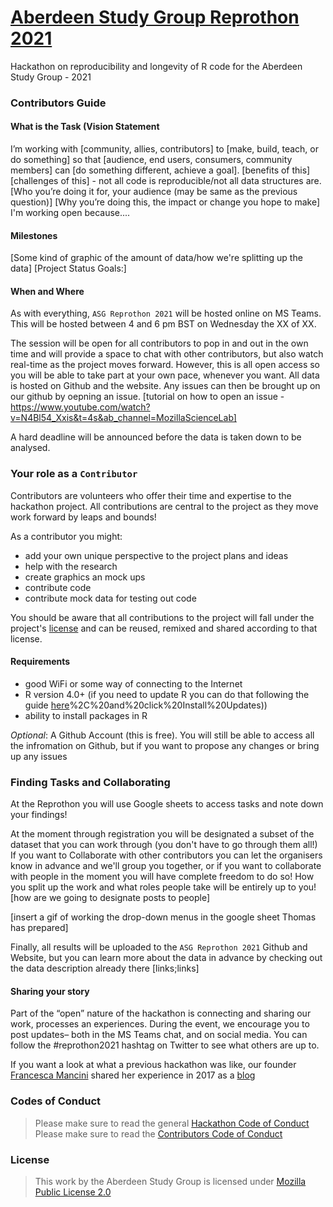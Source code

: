 # [Aberdeen Study Group Reprothon 2021](https://kamouyiaraki.github.io/ASG_Reprothon2021/ )

Hackathon on reproducibility and longevity of R code for the Aberdeen Study Group - 2021

<insert image here>

### Contributors Guide

#### What is the Task (Vision Statement

I’m working with [community, allies, contributors] to [make, build, teach, or do something] so that [audience, end users, consumers, community members] can [do something different, achieve a goal].
[benefits of this] 
[challenges of this] - not all code is reproducible/not all data structures are.
[Who you’re doing it for, your audience (may be same as the previous question)]
[Why you’re doing this, the impact or change you hope to make]
I'm working open because.... 


#### Milestones 
[Some kind of graphic of the amount of data/how we're splitting up the data]
[Project Status Goals:]


#### When and Where 

As with everything, `ASG Reprothon 2021` will be hosted online on MS Teams. 
This will be hosted between 4 and 6 pm BST on Wednesday the XX of XX. 

The session will be open for all contributors to pop in and out in the own time and will provide a space to chat with other contributors, but also watch real-time as the project moves forward. 
However, this is all open access so you will be able to take part at your own pace, whenever you want. All data is hosted on Github and the website. Any issues can then be brought up on our github by oepning an issue. 
[tutorial on how to open an issue - https://www.youtube.com/watch?v=N4Bl54_Xxis&t=4s&ab_channel=MozillaScienceLab] 

A hard deadline will be announced before the data is taken down to be analysed. 


### Your role as a `Contributor`

Contributors are volunteers who offer their time and expertise to the hackathon project. All contributions are central to the project as they move work forward by leaps and bounds! 

As a contributor you might: 

- add your own unique perspective to the project plans and ideas
- help with the research 
- create graphics an mock ups
- contribute code 
- contribute mock data for testing out code

You should be aware that all contributions to the project will fall under the project's [license]() and can be reused, remixed and shared according to that license. 


#### Requirements

- good WiFi or some way of connecting to the Internet
- R version 4.0+ (if you need to update R you can do that following the guide [here](https://uvastatlab.github.io/phdplus/installR.html#:~:text=finish%20the%20installation.-,From%20within%20RStudio%2C%20go%20to%20Help%20%3E%20Check%20for%20Updates%20to,)%2C%20and%20click%20Install%20Updates))
- ability to install packages in R

*Optional*: A Github Account (this is free). You will still be able to access all the infromation on Github, but if you want to propose any changes or bring up any issues 



### Finding Tasks and Collaborating

At the Reprothon you will use Google sheets to access tasks and note down your findings!

At the moment through registration you will be designated a subset of the dataset that you can work through (you don't have to go through them all!) 
If you want to Collaborate with other contributors you can let the organisers know in advance and we'll group you together, or if you want to collaborate with people in the moment you will have complete freedom to do so! How you split up the work and what roles people take will be entirely up to you!
[how are we going to designate posts to people]


[insert a gif of working the drop-down menus in the google sheet Thomas has prepared]

Finally, all results will be uploaded to the `ASG Reprothon 2021` Github and Website, but you can learn more about the data in advance by checking out the data description already there [links;links]


#### Sharing your story

Part of the “open” nature of the hackathon is connecting and sharing our work, processes an experiences. During the event, we encourage you to post updates– both in the MS Teams chat, and on social media.
You can follow the #reprothon2021 hashtag on Twitter to see what others are up to.

If you want a look at what a previous hackathon was like, our founder [Francesca Mancini](link) shared her experience in 2017 as a [blog](https://francescamancini.github.io/MozSprint/)



### Codes of Conduct
>Please make sure to read the general [Hackathon Code of Conduct](https://github.com/Kamouyiaraki/ASG_Reprothon2021/blob/main/Hackathon_CODE_OF_CONDUCT.md)
>Please make sure to read the [Contributors Code of Conduct](https://github.com/Kamouyiaraki/ASG_Reprothon2021/blob/main/Contributors_CODE_OF_CONDUCT.md)

### License
>This work by the Aberdeen Study Group is licensed under [Mozilla Public License 2.0](https://github.com/Kamouyiaraki/ASG_Reprothon2021/blob/main/LICENSE)

